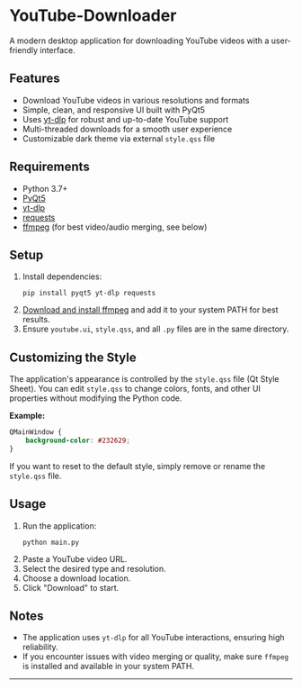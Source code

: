 # YouTube-Downloader

A modern desktop application for downloading YouTube videos with a user-friendly interface.

## Features

- Download YouTube videos in various resolutions and formats
- Simple, clean, and responsive UI built with PyQt5
- Uses [yt-dlp](https://github.com/yt-dlp/yt-dlp) for robust and up-to-date YouTube support
- Multi-threaded downloads for a smooth user experience
- Customizable dark theme via external `style.qss` file

## Requirements

- Python 3.7+
- [PyQt5](https://pypi.org/project/PyQt5/)
- [yt-dlp](https://pypi.org/project/yt-dlp/)
- [requests](https://pypi.org/project/requests/)
- [ffmpeg](https://ffmpeg.org/) (for best video/audio merging, see below)

## Setup

1. Install dependencies:
    ```
    pip install pyqt5 yt-dlp requests
    ```
2. [Download and install ffmpeg](https://ffmpeg.org/download.html) and add it to your system PATH for best results.
3. Ensure `youtube.ui`, `style.qss`, and all `.py` files are in the same directory.

## Customizing the Style

The application's appearance is controlled by the `style.qss` file (Qt Style Sheet).
You can edit `style.qss` to change colors, fonts, and other UI properties without modifying the Python code.

**Example:**
```css
QMainWindow {
    background-color: #232629;
}
```

If you want to reset to the default style, simply remove or rename the `style.qss` file.

## Usage

1. Run the application:
    ```
    python main.py
    ```
2. Paste a YouTube video URL.
3. Select the desired type and resolution.
4. Choose a download location.
5. Click "Download" to start.

## Notes

- The application uses `yt-dlp` for all YouTube interactions, ensuring high reliability.
- If you encounter issues with video merging or quality, make sure `ffmpeg` is installed and available in your system PATH.

---
